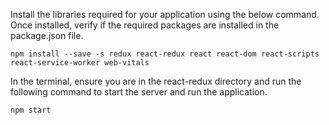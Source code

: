 Install the libraries required for your application using the below command. Once installed, verify if the required packages are installed in the package.json file.
```
npm install --save -s redux react-redux react react-dom react-scripts react-service-worker web-vitals
```


In the terminal, ensure you are in the react-redux directory and run the following command to start the server and run the application.
```
npm start
```
